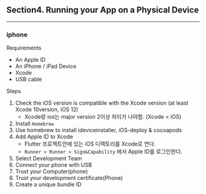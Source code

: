 ## Section4. Running your App on a Physical Device

---

### iphone

Requirements

- An Apple ID
- An iPhone / iPad Device
- Xcode
- USB cable

Steps

1. Check the iOS version is compatible with the Xcode version (at least Xcode 10version, iOS 12)
   - Xcode랑 ios는 major version 2이상 차이가 나야함. (Xcode < iOS)
2. Install `Homebrew`
3. Use homebrew to install ideviceinstaller, iOS-deploy & cocoapods
4. Add Apple ID to Xcode
   - Flutter 프로젝트안에 있는 iOS 디렉토리를 Xcode로 연다.
   - `Runner > Runner > Sign&Capability` 에서 Apple ID를 로그인한다.
5. Select Development Team
6. Connect your phone with USB
7. Trust your Computer(phone)
8. Trust your development certificate(Phone)
9. Create a unique bundle ID

